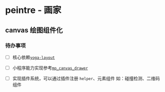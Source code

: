 # peintre - 画家

## canvas 绘图组件化

### 待办事项
- [ ] 核心依赖[`yoga-layout`](https://www.yogalayout.dev/)
- [ ] 小程序能力实现参考[`mp_canvas_drawer`](https://github.com/kuckboy1994/mp_canvas_drawer)
- [ ] 实现插件系统，可以通过插件注册 `helper`、元素组件 如：碰撞检测、二维码组件
  